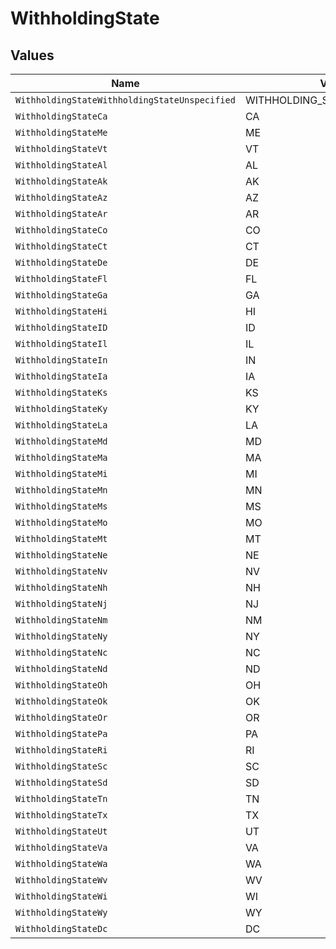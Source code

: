 # WithholdingState


## Values

| Name                                          | Value                                         |
| --------------------------------------------- | --------------------------------------------- |
| `WithholdingStateWithholdingStateUnspecified` | WITHHOLDING_STATE_UNSPECIFIED                 |
| `WithholdingStateCa`                          | CA                                            |
| `WithholdingStateMe`                          | ME                                            |
| `WithholdingStateVt`                          | VT                                            |
| `WithholdingStateAl`                          | AL                                            |
| `WithholdingStateAk`                          | AK                                            |
| `WithholdingStateAz`                          | AZ                                            |
| `WithholdingStateAr`                          | AR                                            |
| `WithholdingStateCo`                          | CO                                            |
| `WithholdingStateCt`                          | CT                                            |
| `WithholdingStateDe`                          | DE                                            |
| `WithholdingStateFl`                          | FL                                            |
| `WithholdingStateGa`                          | GA                                            |
| `WithholdingStateHi`                          | HI                                            |
| `WithholdingStateID`                          | ID                                            |
| `WithholdingStateIl`                          | IL                                            |
| `WithholdingStateIn`                          | IN                                            |
| `WithholdingStateIa`                          | IA                                            |
| `WithholdingStateKs`                          | KS                                            |
| `WithholdingStateKy`                          | KY                                            |
| `WithholdingStateLa`                          | LA                                            |
| `WithholdingStateMd`                          | MD                                            |
| `WithholdingStateMa`                          | MA                                            |
| `WithholdingStateMi`                          | MI                                            |
| `WithholdingStateMn`                          | MN                                            |
| `WithholdingStateMs`                          | MS                                            |
| `WithholdingStateMo`                          | MO                                            |
| `WithholdingStateMt`                          | MT                                            |
| `WithholdingStateNe`                          | NE                                            |
| `WithholdingStateNv`                          | NV                                            |
| `WithholdingStateNh`                          | NH                                            |
| `WithholdingStateNj`                          | NJ                                            |
| `WithholdingStateNm`                          | NM                                            |
| `WithholdingStateNy`                          | NY                                            |
| `WithholdingStateNc`                          | NC                                            |
| `WithholdingStateNd`                          | ND                                            |
| `WithholdingStateOh`                          | OH                                            |
| `WithholdingStateOk`                          | OK                                            |
| `WithholdingStateOr`                          | OR                                            |
| `WithholdingStatePa`                          | PA                                            |
| `WithholdingStateRi`                          | RI                                            |
| `WithholdingStateSc`                          | SC                                            |
| `WithholdingStateSd`                          | SD                                            |
| `WithholdingStateTn`                          | TN                                            |
| `WithholdingStateTx`                          | TX                                            |
| `WithholdingStateUt`                          | UT                                            |
| `WithholdingStateVa`                          | VA                                            |
| `WithholdingStateWa`                          | WA                                            |
| `WithholdingStateWv`                          | WV                                            |
| `WithholdingStateWi`                          | WI                                            |
| `WithholdingStateWy`                          | WY                                            |
| `WithholdingStateDc`                          | DC                                            |